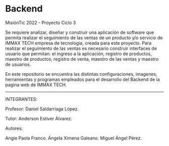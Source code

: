 # Backend
MisiónTic 2022 - Proyecto Ciclo 3

Se requiere analizar, diseñar y construir una aplicación de software que permita realizar el seguimiento de las ventas de un producto y/o servicio de IMMAX TECH empresa de tecnologia, creada para este proyecto. Para realizar el seguimiento de las ventas es necesario construir interfaces de usuario que permitan: el ingreso a la aplicación, registro de productos, maestro de productos, registro de venta, maestro de las ventas y maestro de usuarios.

En este repositorio se encuentra las distintas configuraciones, imagenes, herramientas y programas empleados para el desarrollo del Backend de la pagina web de IMMAX TECH.

---
INTEGRANTES:

Profesor: Daniel Saldarriaga López.

Tutor: Anderson Estiver Álvarez.

Autores:

Angie Paola Franco.
Ángela Ximena Galeano.
Miguel Ángel Pérez.
